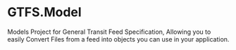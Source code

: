 GTFS.Model
==========

Models Project for General Transit Feed Specification, Allowing you to easily Convert Files from a feed into objects you can use in your application.
